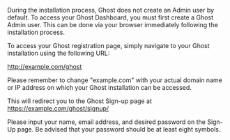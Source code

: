 During the installation process, Ghost does not create an Admin user by default. To access your Ghost Dashboard, you must first create a Ghost Admin user. This can be done via your browser immediately following the installation process.

To access your Ghost registration page, simply navigate to your Ghost installation using the following URL:

http://example.com/ghost

Please remember to change "example.com" with your actual domain name or IP address on which your Ghost installation can be accessed.

This will redirect you to the Ghost Sign-up page at https://example.com/ghost/signup/

Please input your name, email address, and desired password on the Sign-Up page. Be advised that your password should be at least eight symbols.